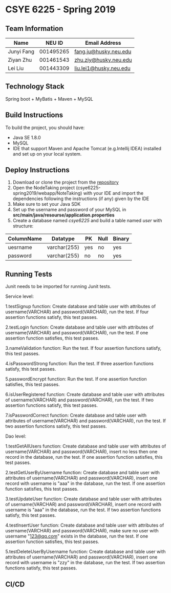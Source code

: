 # CSYE 6225 - Spring 2019

## Team Information

| Name | NEU ID | Email Address |
| --- | --- | --- |
| Junyi Fang | 001495265 | fang.ju@husky.neu.edu  |
|  Ziyan Zhu | 001461543 | zhu.ziy@husky.neu.edu  |
|   Lei Liu  | 001443309 | liu.lei1@husky.neu.edu |


## Technology Stack
Spring boot + MyBatis + Maven + MySQL


## Build Instructions
To build the project, you should have:
+ Java SE 1.8.0
+ MySQL
+ IDE that support Maven and Apache Tomcat (e.g.Intellij IDEA)
installed and set up on your local system.


## Deploy Instructions
1. Download or clone the project from the [repository](https://github.com/muffinffff/csye6225-spring2019)
2. Open the NodeTaking project (csye6225-spring2019/webapp/NoteTaking) with your IDE and import the dependencies following the instructions (if any) given by the IDE
3. Make sure to set your Java SDK
4. Set up the username and password of your MySQL in **src/main/java/resourse/application.properties**
5. Create a database named _csye6225_ and build a table named _user_ with structure:

|ColumnName|Datatype|PK|Null|Binary|
|---|---|---|---|---|
|uesrname|varchar(255)|yes|no|yes|
|password|varchar(255)|no|no|yes|


## Running Tests
Junit needs to be imported for running Junit tests.

Service level:

1.testSignup function:
Create database and table user with attributes of username(VARCHAR) and password(VARCHAR), run the test. If four assertion functions satisfy, this test passes.

2.testLogin function:
Create database and table user with attributes of username(VARCHAR) and password(VARCHAR), run the test. If one assertion function satisfies, this test passes.

3.nameValidation function:
Run the test. If four assertion functions satisfy, this test passes.

4.isPasswordStrong function:
Run the test. If three assertion functions satisfy, this test passes.

5.passwordEncrypt function:
Run the test. If one assertion function satisfies, this test passes.

6.isUserRegistered function:
Create database and table user with attributes of username(VARCHAR) and password(VARCHAR), run the test. If two assertion functions satisfy, this test passes.

7.isPasswordCorrect function:
Create database and table user with attributes of username(VARCHAR) and password(VARCHAR), run the test. If two assertion functions satisfy, this test passes.

Dao level:

1.testGetAllUsers function:
Create database and table user with attributes of username(VARCHAR) and password(VARCHAR), insert no less then one record in the database, run the test. If one assertion function satisfies, this test passes.

2.testGetUserByUsername function:
Create database and table user with attributes of username(VARCHAR) and password(VARCHAR), insert one record with username is "aaa" in the database, run the test. If one assertion function satisfies, this test passes.

3.testUpdateUser function:
Create database and table user with attributes of username(VARCHAR) and password(VARCHAR), insert one record with username is "aaa" in the database, run the test. If two assertion functions satisfy, this test passes.

4.testInsertUser function:
Create database and table user with attributes of username(VARCHAR) and password(VARCHAR), make sure no user with username "123@qq.com" exists in the database, run the test. If one assertion function satisfies, this test passes.

5.testDeleteUserByUsername function:
Create database and table user with attributes of username(VARCHAR) and password(VARCHAR), insert one record with username is "zzy" in the database, run the test. If two assertion functions satisfy, this test passes.

## CI/CD


